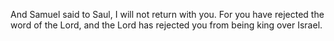 And Samuel said to Saul, I will not return with you. For you have rejected the word of the Lord, and the Lord has rejected you from being king over Israel.
